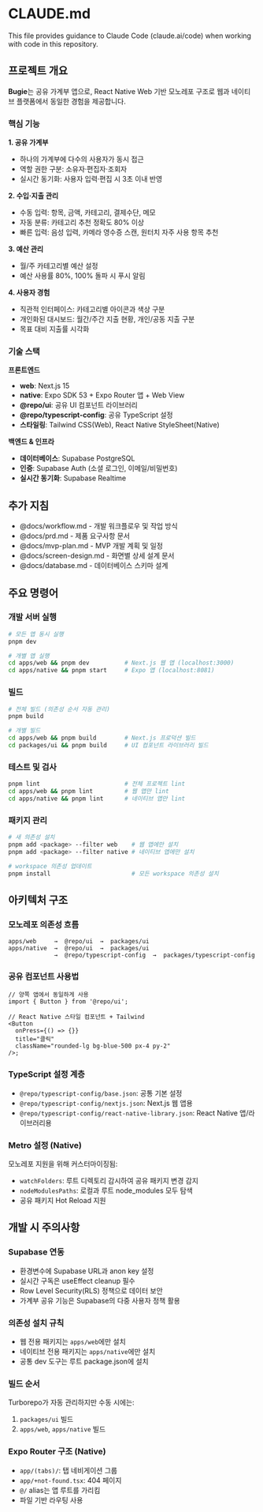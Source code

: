 # CLAUDE.md

This file provides guidance to Claude Code (claude.ai/code) when working with code in this repository.

## 프로젝트 개요

**Bugie**는 공유 가계부 앱으로, React Native Web 기반 모노레포 구조로 웹과 네이티브 플랫폼에서 동일한 경험을 제공합니다.

### 핵심 기능

**1. 공유 가계부**

- 하나의 가계부에 다수의 사용자가 동시 접근
- 역할 권한 구분: 소유자·편집자·조회자
- 실시간 동기화: 사용자 입력·편집 시 3초 이내 반영

**2. 수입·지출 관리**

- 수동 입력: 항목, 금액, 카테고리, 결제수단, 메모
- 자동 분류: 카테고리 추천 정확도 80% 이상
- 빠른 입력: 음성 입력, 카메라 영수증 스캔, 원터치 자주 사용 항목 추천

**3. 예산 관리**

- 월/주 카테고리별 예산 설정
- 예산 사용률 80%, 100% 돌파 시 푸시 알림

**4. 사용자 경험**

- 직관적 인터페이스: 카테고리별 아이콘과 색상 구분
- 개인화된 대시보드: 월간/주간 지출 현황, 개인/공동 지출 구분
- 목표 대비 지출률 시각화

### 기술 스택

**프론트엔드**

- **web**: Next.js 15
- **native**: Expo SDK 53 + Expo Router 앱 + Web View
- **@repo/ui**: 공유 UI 컴포넌트 라이브러리
- **@repo/typescript-config**: 공유 TypeScript 설정
- **스타일링**: Tailwind CSS(Web), React Native StyleSheet(Native)

**백엔드 & 인프라**

- **데이터베이스**: Supabase PostgreSQL
- **인증**: Supabase Auth (소셜 로그인, 이메일/비밀번호)
- **실시간 동기화**: Supabase Realtime

## 추가 지침

- @docs/workflow.md - 개발 워크플로우 및 작업 방식
- @docs/prd.md - 제품 요구사항 문서
- @docs/mvp-plan.md - MVP 개발 계획 및 일정
- @docs/screen-design.md - 화면별 상세 설계 문서
- @docs/database.md - 데이터베이스 스키마 설계

## 주요 명령어

### 개발 서버 실행

```bash
# 모든 앱 동시 실행
pnpm dev

# 개별 앱 실행
cd apps/web && pnpm dev          # Next.js 웹 앱 (localhost:3000)
cd apps/native && pnpm start     # Expo 앱 (localhost:8081)
```

### 빌드

```bash
# 전체 빌드 (의존성 순서 자동 관리)
pnpm build

# 개별 빌드
cd apps/web && pnpm build        # Next.js 프로덕션 빌드
cd packages/ui && pnpm build     # UI 컴포넌트 라이브러리 빌드
```

### 테스트 및 검사

```bash
pnpm lint                        # 전체 프로젝트 lint
cd apps/web && pnpm lint         # 웹 앱만 lint
cd apps/native && pnpm lint      # 네이티브 앱만 lint
```

### 패키지 관리

```bash
# 새 의존성 설치
pnpm add <package> --filter web    # 웹 앱에만 설치
pnpm add <package> --filter native # 네이티브 앱에만 설치

# workspace 의존성 업데이트
pnpm install                       # 모든 workspace 의존성 설치
```

## 아키텍처 구조

### 모노레포 의존성 흐름

```
apps/web     →  @repo/ui  →  packages/ui
apps/native  →  @repo/ui  →  packages/ui
             →  @repo/typescript-config  →  packages/typescript-config
```

### 공유 컴포넌트 사용법

```tsx
// 양쪽 앱에서 동일하게 사용
import { Button } from '@repo/ui';

// React Native 스타일 컴포넌트 + Tailwind
<Button
  onPress={() => {}}
  title="클릭"
  className="rounded-lg bg-blue-500 px-4 py-2"
/>;
```

### TypeScript 설정 계층

- `@repo/typescript-config/base.json`: 공통 기본 설정
- `@repo/typescript-config/nextjs.json`: Next.js 웹 앱용
- `@repo/typescript-config/react-native-library.json`: React Native 앱/라이브러리용

### Metro 설정 (Native)

모노레포 지원을 위해 커스터마이징됨:

- `watchFolders`: 루트 디렉토리 감시하여 공유 패키지 변경 감지
- `nodeModulesPaths`: 로컬과 루트 node_modules 모두 탐색
- 공유 패키지 Hot Reload 지원

## 개발 시 주의사항

### Supabase 연동

- 환경변수에 Supabase URL과 anon key 설정
- 실시간 구독은 useEffect cleanup 필수
- Row Level Security(RLS) 정책으로 데이터 보안
- 가계부 공유 기능은 Supabase의 다중 사용자 정책 활용

### 의존성 설치 규칙

- 웹 전용 패키지는 `apps/web`에만 설치
- 네이티브 전용 패키지는 `apps/native`에만 설치
- 공통 dev 도구는 루트 package.json에 설치

### 빌드 순서

Turborepo가 자동 관리하지만 수동 시에는:

1. `packages/ui` 빌드
2. `apps/web`, `apps/native` 빌드

### Expo Router 구조 (Native)

- `app/(tabs)/`: 탭 네비게이션 그룹
- `app/+not-found.tsx`: 404 페이지
- `@/` alias는 앱 루트를 가리킴
- 파일 기반 라우팅 사용
